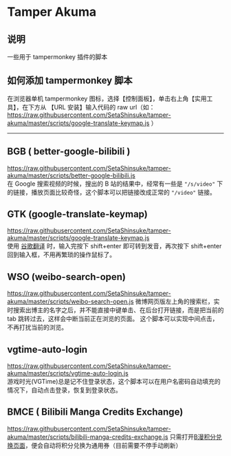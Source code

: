 # Tamper Akuma
## 说明
一些用于 tampermonkey 插件的脚本

## 如何添加 tampermonkey 脚本
在浏览器单机 tampermonkey 图标，选择【控制面板】，单击右上角【实用工具】，在下方从 【URL 安装】输入代码的 raw url（如：https://raw.githubusercontent.com/SetaShinsuke/tamper-akuma/master/scripts/google-translate-keymap.js ）

---

## BGB ( better-google-bilibili )
https://raw.githubusercontent.com/SetaShinsuke/tamper-akuma/master/scripts/better-google-bilibili.js    
在 Google 搜索视频的时候，搜出的 B 站的结果中，经常有一些是 `"/s/video"` 下的链接，播放页面比较奇怪，这个脚本可以把链接改成正常的 `"/video"` 链接。

## GTK (google-translate-keymap)
https://raw.githubusercontent.com/SetaShinsuke/tamper-akuma/master/scripts/google-translate-keymap.js    
使用 [谷歌翻译](https://translate.google.com/) 时，输入完按下 shift+enter 即可转到发音，再次按下 shift+enter 回到输入框，不用再繁琐的操作鼠标了。

## WSO (weibo-search-open)
https://raw.githubusercontent.com/SetaShinsuke/tamper-akuma/master/scripts/weibo-search-open.js
微博网页版左上角的搜索栏，实时搜索出博主的名字之后，并不能直接中键单击、在后台打开链接，而是把当前的 tab 跳转过去，这样会中断当前正在浏览的页面。
这个脚本可以实现中间点击，不再打扰当前的浏览。


## vgtime-auto-login
https://raw.githubusercontent.com/SetaShinsuke/tamper-akuma/master/scripts/vgtime-auto-login.js  
游戏时光(VGTime)总是记不住登录状态，这个脚本可以在用户名密码自动填充的情况下，自动点击登录，恢复到登录状态。

## BMCE ( Bilibili Manga Credits Exchange) 
https://raw.githubusercontent.com/SetaShinsuke/tamper-akuma/master/scripts/bilibili-manga-credits-exchange.js
只需打开[B漫积分兑换页面](https://manga.bilibili.com/eden/credits-exchange.html?refresh=true)，便会自动将积分兑换为通用券（目前需要不停手动刷新）
